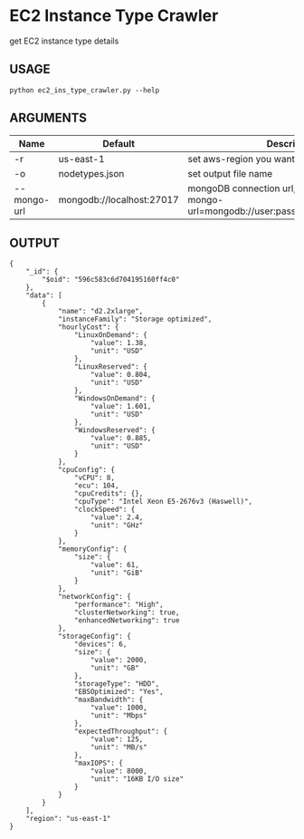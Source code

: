 # EC2 Instance Type Crawler

get EC2 instance type details

## USAGE

```
python ec2_ins_type_crawler.py --help
```

## ARGUMENTS
|Name|Default|Description|
|----|----|----|
|-r|us-east-1|set aws-region you want to query|
|-o|nodetypes.json|set output file name|
|--mongo-url|mongodb://localhost:27017|mongoDB connection url, for example: --mongo-url=mongodb://user:password@localhost:27017|

## OUTPUT

```
{
    "_id": {
        "$oid": "596c583c6d704195160ff4c0"
    },
    "data": [
        {
            "name": "d2.2xlarge",
            "instanceFamily": "Storage optimized",
            "hourlyCost": {
                "LinuxOnDemand": {
                    "value": 1.38,
                    "unit": "USD"
                },
                "LinuxReserved": {
                    "value": 0.804,
                    "unit": "USD"
                },
                "WindowsOnDemand": {
                    "value": 1.601,
                    "unit": "USD"
                },
                "WindowsReserved": {
                    "value": 0.885,
                    "unit": "USD"
                }
            },
            "cpuConfig": {
                "vCPU": 8,
                "ecu": 104,
                "cpuCredits": {},
                "cpuType": "Intel Xeon E5-2676v3 (Haswell)",
                "clockSpeed": {
                    "value": 2.4,
                    "unit": "GHz"
                }
            },
            "memoryConfig": {
                "size": {
                    "value": 61,
                    "unit": "GiB"
                }
            },
            "networkConfig": {
                "performance": "High",
                "clusterNetworking": true,
                "enhancedNetworking": true
            },
            "storageConfig": {
                "devices": 6,
                "size": {
                    "value": 2000,
                    "unit": "GB"
                },
                "storageType": "HDD",
                "EBSOptimized": "Yes",
                "maxBandwidth": {
                    "value": 1000,
                    "unit": "Mbps"
                },
                "expectedThroughput": {
                    "value": 125,
                    "unit": "MB/s"
                },
                "maxIOPS": {
                    "value": 8000,
                    "unit": "16KB I/O size"
                }
            }
        }
    ],
    "region": "us-east-1"
}
```
